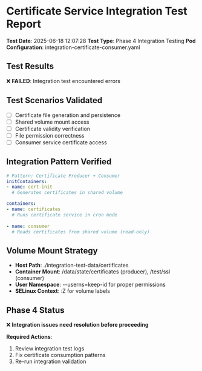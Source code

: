 # Certificate Service Integration Test Report

**Test Date**: 2025-06-18 12:07:28
**Test Type**: Phase 4 Integration Testing
**Pod Configuration**: integration-certificate-consumer.yaml

## Test Results

❌ **FAILED**: Integration test encountered errors

## Test Scenarios Validated

- [ ] Certificate file generation and persistence
- [ ] Shared volume mount access
- [ ] Certificate validity verification
- [ ] File permission correctness
- [ ] Consumer service certificate access

## Integration Pattern Verified

```yaml
# Pattern: Certificate Producer + Consumer
initContainers:
- name: cert-init
  # Generates certificates in shared volume

containers:
- name: certificates
  # Runs certificate service in cron mode
  
- name: consumer
  # Reads certificates from shared volume (read-only)
```

## Volume Mount Strategy

- **Host Path**: ./integration-test-data/certificates
- **Container Mount**: /data/state/certificates (producer), /test/ssl (consumer)
- **User Namespace**: --userns=keep-id for proper permissions
- **SELinux Context**: :Z for volume labels

## Phase 4 Status

❌ **Integration issues need resolution before proceeding**

**Required Actions**:
1. Review integration test logs
2. Fix certificate consumption patterns
3. Re-run integration validation

